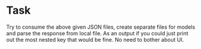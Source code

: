 # Task
Try to consume the above given JSON files, create separate files for models and parse the response from local file. As an output if you could just print out the most nested key that would be fine. No need to bother about UI.
